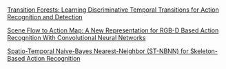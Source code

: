 #
[Transition Forests: Learning Discriminative Temporal Transitions for Action Recognition and Detection ]()

[Scene Flow to Action Map: A New Representation for RGB-D Based Action Recognition With Convolutional Neural Networks]()

[Spatio-Temporal Naive-Bayes Nearest-Neighbor (ST-NBNN) for Skeleton-Based Action Recognition]()



